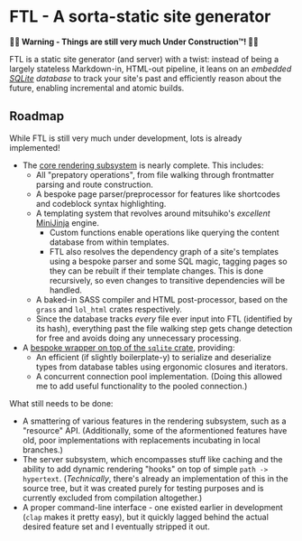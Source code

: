 # FTL - A sorta-static site generator
**🚧🚧 Warning - Things are still very much Under Construction™! 🚧🚧**

FTL is a static site generator (and server) with a twist: instead of being a largely stateless Markdown-in, HTML-out pipeline, it leans on an *embedded [SQLite](https://www.sqlite.org/index.html) database* to track your site's past and efficiently reason about the future, enabling incremental and atomic builds.

## Roadmap
While FTL is still very much under development, lots is already implemented!

- The [core rendering subsystem](https://github.com/SomewhereOutInSpace/FTL/tree/master/src/render) is nearly complete. This includes:
    - All "prepatory operations", from file walking through frontmatter parsing and route construction.
    - A bespoke page parser/preprocessor for features like shortcodes and codeblock syntax highlighting.
    - A templating system that revolves around mitsuhiko's *excellent* [MiniJinja](https://github.com/mitsuhiko/minijinja) engine.
        - Custom functions enable operations like querying the content database from within templates.
        - FTL also resolves the dependency graph of a site's templates using a bespoke parser and some SQL magic, tagging pages so they can be rebuilt if their template changes. This is done recursively, so even changes to transitive dependencies will be handled.
    - A baked-in SASS compiler and HTML post-processor, based on the `grass` and `lol_html` crates respectively.
    - Since the database tracks *every* file ever input into FTL (identified by its hash), everything past the file walking step gets change detection for free and avoids
    doing any unnecessary processing.
- A [bespoke wrapper on top of the `sqlite` crate](https://github.com/SomewhereOutInSpace/FTL/tree/master/src/db), providing:
    - An efficient (if slightly boilerplate-y) to serialize and deserialize types from database tables using ergonomic closures and iterators.
    - A concurrent connection pool implementation. (Doing this allowed me to add useful functionality to the pooled connection.)

What still needs to be done:

- A smattering of various features in the rendering subsystem, such as a "resource" API. (Additionally, some of the aformentioned features have old, poor implementations with replacements incubating in local branches.)
- The server subsystem, which encompasses stuff like caching and the ability to add dynamic rendering "hooks" on top of simple `path -> hypertext`. (*Technically*, there's already an implementation of this in the source tree, but it was created purely for testing purposes and is currently excluded from compilation altogether.)
- A proper command-line interface - one existed earlier in development (`clap` makes it pretty easy), but it quickly lagged behind the actual desired feature set and I eventually stripped it out.